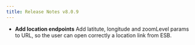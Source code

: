 ```yaml
---
title: Release Notes v8.0.9
---
```


* **Add location endpoints** Add latitute, longitude and zoomLevel params to URL, so the user can open correctly a location link from ESB.